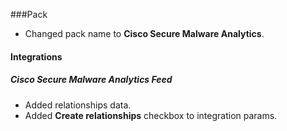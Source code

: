 ###Pack

- Changed pack name to **Cisco Secure Malware Analytics**.

#### Integrations
##### Cisco Secure Malware Analytics Feed
- Added relationships data.
- Added **Create relationships** checkbox to integration params.
